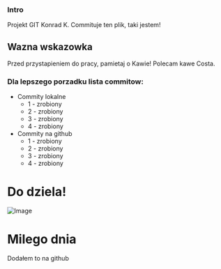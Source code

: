 ### Intro

Projekt GIT Konrad K.
Commituje ten plik, taki jestem!

## Wazna wskazowka

Przed przystapieniem do pracy, pamietaj o Kawie!
Polecam kawe Costa.

### Dla lepszego porzadku lista commitow:

- Commity lokalne
  - 1 - zrobiony
  - 2 - zrobiony
  - 3 - zrobiony
  - 4 - zrobiony
- Commity na github
  - 1 - zrobiony
  - 2 - zrobiony
  - 3 - zrobiony
  - 4 - zrobiony

# Do dziela!

![Image](https://i.ibb.co/g6SJZKz/pngegg.png)

#        Milego dnia
Dodałem to na github
